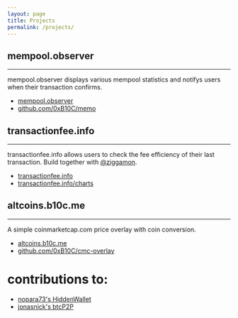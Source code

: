 ```yaml
---
layout: page
title: Projects
permalink: /projects/
---
```




## mempool.observer
---
mempool.observer displays various mempool statistics and notifys users when their transaction confirms.
* [mempool.observer](https://mempool.observer)
* [github.com/0xB10C/memo](https://github.com/0xB10C/memo)


## transactionfee.info
---
transactionfee.info allows users to check the fee efficiency of their last transaction.
Build together with [@ziggamon](https://twitter.com/ziggamon).
* [transactionfee.info](https://transactionfee.info)
* [transactionfee.info/charts](https://transactionfee.info/charts)

## altcoins.b10c.me
---
A simple coinmarketcap.com price overlay with coin conversion.
* [altcoins.b10c.me](https://altcoins.b10c.me/)
* [github.com/0xB10C/cmc-overlay](https://github.com/0xB10C/cmc-overlay)



# contributions to:
* [nopara73's HiddenWallet](https://github.com/nopara73/HiddenWallet)
* [jonasnick's btcP2P](https://github.com/jonasnick/btcP2P)
